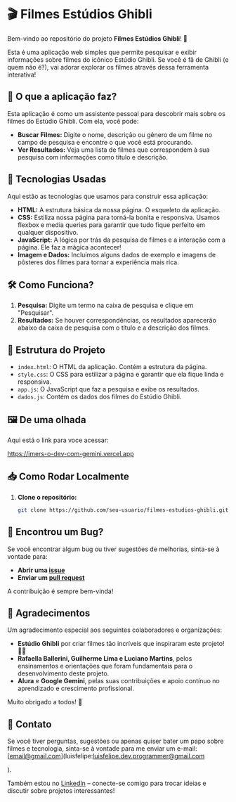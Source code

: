 # 🎬 Filmes Estúdios Ghibli

Bem-vindo ao repositório do projeto **Filmes Estúdios Ghibli**! 🌟

Esta é uma aplicação web simples que permite pesquisar e exibir informações sobre filmes do icônico Estúdio Ghibli. Se você é fã de Ghibli (e quem não é?), vai adorar explorar os filmes através dessa ferramenta interativa!

## 📖 O que a aplicação faz?

Esta aplicação é como um assistente pessoal para descobrir mais sobre os filmes do Estúdio Ghibli. Com ela, você pode:

- **Buscar Filmes:** Digite o nome, descrição ou gênero de um filme no campo de pesquisa e encontre o que você está procurando.
- **Ver Resultados:** Veja uma lista de filmes que correspondem à sua pesquisa com informações como título e descrição.

## 🚀 Tecnologias Usadas

Aqui estão as tecnologias que usamos para construir essa aplicação:

- **HTML:** A estrutura básica da nossa página. O esqueleto da aplicação.
- **CSS:** Estiliza nossa página para torná-la bonita e responsiva. Usamos flexbox e media queries para garantir que tudo fique perfeito em qualquer dispositivo.
- **JavaScript:** A lógica por trás da pesquisa de filmes e a interação com a página. Ele faz a mágica acontecer!
- **Imagem e Dados:** Incluímos alguns dados de exemplo e imagens de pôsteres dos filmes para tornar a experiência mais rica.

## 🛠️ Como Funciona?

1. **Pesquisa:** Digite um termo na caixa de pesquisa e clique em "Pesquisar".
2. **Resultados:** Se houver correspondências, os resultados aparecerão abaixo da caixa de pesquisa com o título e a descrição dos filmes.

## 📂 Estrutura do Projeto

- `index.html`: O HTML da aplicação. Contém a estrutura da página.
- `style.css`: O CSS para estilizar a página e garantir que ela fique linda e responsiva.
- `app.js`: O JavaScript que faz a pesquisa e exibe os resultados.
- `dados.js`: Contém os dados dos filmes do Estúdio Ghibli.

## 🖼️ De uma olhada

Aqui está o link para voce acessar:

https://imers-o-dev-com-gemini.vercel.app

## 📥 Como Rodar Localmente

1. **Clone o repositório:**
   ```bash
   git clone https://github.com/seu-usuario/filmes-estudios-ghibli.git

   ```
  
 ## 🐛 Encontrou um Bug?
Se você encontrar algum bug ou tiver sugestões de melhorias, sinta-se à vontade para:

- **Abrir uma [issue](https://github.com/seu-usuario/filmes-estudios-ghibli/issues)**
- **Enviar um [pull request](https://github.com/seu-usuario/filmes-estudios-ghibli/pulls)**

A contribuição é sempre bem-vinda!

## 🙌 Agradecimentos

Um agradecimento especial aos seguintes colaboradores e organizações:

- **Estúdio Ghibli** por criar filmes tão incríveis que inspiraram este projeto! 🎥✨
- **Rafaella Ballerini, Guilherme Lima e Luciano Martins**, pelos ensinamentos e orientações que foram fundamentais para o desenvolvimento deste projeto.
- **Alura** e **Google Gemini**, pelas suas contribuições e apoio contínuo no aprendizado e crescimento profissional.

Muito obrigado a todos! 🌟


## 📧 Contato

Se você tiver perguntas, sugestões ou apenas quiser bater um papo sobre filmes e tecnologia, sinta-se à vontade para me enviar um e-mail: [email@gmail.com](luisfelipe:luisfelipe.dev.programmer@gmail.com

). 

Também estou no [LinkedIn](https://www.linkedin.com/in/luisfeleão/) – conecte-se comigo para trocar ideias e discutir sobre projetos interessantes!



